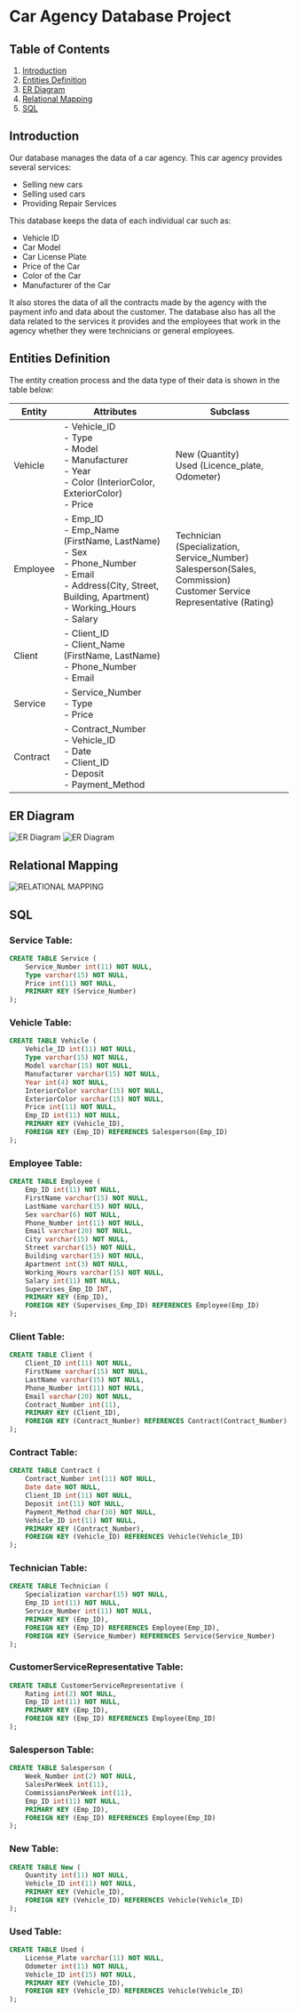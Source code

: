 # Car Agency Database Project

## Table of Contents
1. [Introduction](#introduction)
2. [Entities Definition](#entities-definition)
3. [ER Diagram](#er-diagram)
4. [Relational Mapping](#relational-mapping)
5. [SQL](#sql)

## Introduction
Our database manages the data of a car agency. This car agency provides several services:
- Selling new cars
- Selling used cars
- Providing Repair Services

This database keeps the data of each individual car such as:
- Vehicle ID
- Car Model
- Car License Plate
- Price of the Car
- Color of the Car
- Manufacturer of the Car

It also stores the data of all the contracts made by the agency with the payment info and data about the customer. The database also has all the data related to the services it provides and the employees that work in the agency whether they were technicians or general employees.

## Entities Definition
The entity creation process and the data type of their data is shown in the table below:

| Entity   | Attributes                                                                                                            | Subclass                                                     |
|----------|-----------------------------------------------------------------------------------------------------------------------|--------------------------------------------------------------|
| Vehicle  | - Vehicle_ID<br>- Type<br>- Model<br>- Manufacturer<br>- Year<br>- Color (InteriorColor, ExteriorColor)<br>- Price   | New (Quantity)<br>Used (Licence_plate, Odometer)             |
| Employee | - Emp_ID<br>- Emp_Name (FirstName, LastName)<br>- Sex<br>- Phone_Number<br>- Email<br>- Address(City, Street, Building, Apartment)<br>- Working_Hours<br>- Salary | Technician (Specialization, Service_Number)<br>Salesperson(Sales, Commission)<br>Customer Service Representative (Rating) |
| Client   | - Client_ID<br>- Client_Name (FirstName, LastName)<br>- Phone_Number<br>- Email                                       |                                                              |
| Service  | - Service_Number<br>- Type<br>- Price                                                                                 |                                                              |
| Contract | - Contract_Number<br>- Vehicle_ID<br>- Date<br>- Client_ID<br>- Deposit<br>- Payment_Method                           |                                                              |

## ER Diagram
![ER Diagram](ER_Diagram1.jpg)
![ER Diagram](ER_Diagram2.jpg)

## Relational Mapping
![RELATIONAL MAPPING](RELATIONAL_MAPPING.png)

## SQL
### Service Table:
```sql
CREATE TABLE Service (
    Service_Number int(11) NOT NULL,
    Type varchar(15) NOT NULL,
    Price int(11) NOT NULL,
    PRIMARY KEY (Service_Number)
);
```
### Vehicle Table:
```sql
CREATE TABLE Vehicle (
    Vehicle_ID int(11) NOT NULL,
    Type varchar(15) NOT NULL,
    Model varchar(15) NOT NULL,
    Manufacturer varchar(15) NOT NULL,
    Year int(4) NOT NULL,
    InteriorColor varchar(15) NOT NULL,
    ExteriorColor varchar(15) NOT NULL,
    Price int(11) NOT NULL,
    Emp_ID int(11) NOT NULL,
    PRIMARY KEY (Vehicle_ID),
    FOREIGN KEY (Emp_ID) REFERENCES Salesperson(Emp_ID)
);
```
### Employee Table:
```sql
CREATE TABLE Employee (
    Emp_ID int(11) NOT NULL,
    FirstName varchar(15) NOT NULL,
    LastName varchar(15) NOT NULL,
    Sex varchar(6) NOT NULL,
    Phone_Number int(11) NOT NULL,
    Email varchar(20) NOT NULL,
    City varchar(15) NOT NULL,
    Street varchar(15) NOT NULL,
    Building varchar(15) NOT NULL,
    Apartment int(3) NOT NULL,
    Working_Hours varchar(15) NOT NULL,
    Salary int(11) NOT NULL,
    Supervises_Emp_ID INT,
    PRIMARY KEY (Emp_ID),
    FOREIGN KEY (Supervises_Emp_ID) REFERENCES Employee(Emp_ID)
);
```
### Client Table:
```sql
CREATE TABLE Client (
    Client_ID int(11) NOT NULL,
    FirstName varchar(15) NOT NULL,
    LastName varchar(15) NOT NULL,
    Phone_Number int(11) NOT NULL,
    Email varchar(20) NOT NULL,
    Contract_Number int(11),
    PRIMARY KEY (Client_ID),
    FOREIGN KEY (Contract_Number) REFERENCES Contract(Contract_Number)
);
```
### Contract Table:
```sql
CREATE TABLE Contract (
    Contract_Number int(11) NOT NULL,
    Date date NOT NULL,
    Client_ID int(11) NOT NULL,
    Deposit int(11) NOT NULL,
    Payment_Method char(30) NOT NULL,
    Vehicle_ID int(11) NOT NULL,
    PRIMARY KEY (Contract_Number),
    FOREIGN KEY (Vehicle_ID) REFERENCES Vehicle(Vehicle_ID)
);
```
### Technician Table:
```sql
CREATE TABLE Technician (
    Specialization varchar(15) NOT NULL,
    Emp_ID int(11) NOT NULL,
    Service_Number int(11) NOT NULL,
    PRIMARY KEY (Emp_ID),
    FOREIGN KEY (Emp_ID) REFERENCES Employee(Emp_ID),
    FOREIGN KEY (Service_Number) REFERENCES Service(Service_Number)
);
```
### CustomerServiceRepresentative Table:
```sql
CREATE TABLE CustomerServiceRepresentative (
    Rating int(2) NOT NULL,
    Emp_ID int(11) NOT NULL,
    PRIMARY KEY (Emp_ID),
    FOREIGN KEY (Emp_ID) REFERENCES Employee(Emp_ID)
);
```
### Salesperson Table:
```sql
CREATE TABLE Salesperson (
    Week_Number int(2) NOT NULL,
    SalesPerWeek int(11),
    CommissionsPerWeek int(11),
    Emp_ID int(11) NOT NULL,
    PRIMARY KEY (Emp_ID),
    FOREIGN KEY (Emp_ID) REFERENCES Employee(Emp_ID)
);
```
### New Table:
```sql
CREATE TABLE New (
    Quantity int(11) NOT NULL,
    Vehicle_ID int(11) NOT NULL,
    PRIMARY KEY (Vehicle_ID),
    FOREIGN KEY (Vehicle_ID) REFERENCES Vehicle(Vehicle_ID)
);
```
### Used Table:
```sql
CREATE TABLE Used (
    License_Plate varchar(11) NOT NULL,
    Odometer int(11) NOT NULL,
    Vehicle_ID int(15) NOT NULL,
    PRIMARY KEY (Vehicle_ID),
    FOREIGN KEY (Vehicle_ID) REFERENCES Vehicle(Vehicle_ID)
);
```
